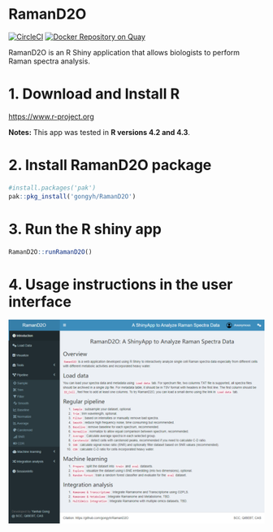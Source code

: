 # RamanD2O

<!-- badges: start -->
[![CircleCI](https://dl.circleci.com/status-badge/img/gh/gongyh/RamanD2O/tree/master.svg?style=svg)](https://dl.circleci.com/status-badge/redirect/gh/gongyh/RamanD2O/tree/master)
[![Docker Repository on Quay](https://quay.io/repository/gongyh/ramand2o/status "Docker Repository on Quay")](https://quay.io/repository/gongyh/ramand2o)
<!-- badges: end -->

RamanD2O is an R Shiny application that allows biologists to perform Raman spectra analysis.

# 1. Download and Install R
https://www.r-project.org

**Notes:** This app was tested in **R versions 4.2 and 4.3**.

# 2. Install RamanD2O package
```r
#install.packages('pak')
pak::pkg_install('gongyh/RamanD2O')
```

# 3. Run the R shiny app
```r
RamanD2O::runRamanD2O()
```

# 4. Usage instructions in the user interface
![User interface of RamanD2O](RamanD2O.png)

